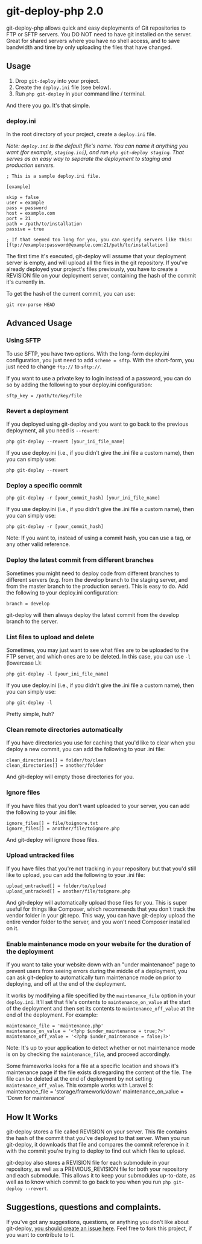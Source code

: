 git-deploy-php 2.0
==================

git-deploy-php allows quick and easy deployments of Git repositories to FTP or SFTP servers. You DO NOT need to have git installed on the server. Great for shared servers where you have no shell access, and to save bandwidth and time by only uploading the files that have changed.

Usage
-----

1. Drop `git-deploy` into your project.
2. Create the `deploy.ini` file (see below).
3. Run `php git-deploy` in your command line / terminal.

And there you go. It's that simple.

### deploy.ini

In the root directory of your project, create a `deploy.ini` file.

*Note: `deploy.ini` is the default file's name. You can name it anything you want (for example, `staging.ini`), and run `php git-deploy staging`. That serves as an easy way to separate the deployment to staging and production servers.*

    ; This is a sample deploy.ini file.
    
    [example]
    
    skip = false
    user = example
    pass = password    
    host = example.com
    port = 21
    path = /path/to/installation
    passive = true
    
    ; If that seemed too long for you, you can specify servers like this:
    [ftp://example:password@example.com:21/path/to/installation]

The first time it's executed, git-deploy will assume that your deployment server is empty, and will upload all the files in the git repository.
If you've already deployed your project's files previously, you have to create a REVISION file on your deployment server, containing the hash of the commit it's currently in.

To get the hash of the current commit, you can use:

    git rev-parse HEAD

Advanced Usage
--------------

### Using SFTP

To use SFTP, you have two options. With the long-form deploy.ini configuration, you just need to add `scheme = sftp`. With the short-form, you just need to change `ftp://` to `sftp://`.

If you want to use a private key to login instead of a password, you can do so by adding the following to your deploy.ini configuration:

    sftp_key = /path/to/key/file

### Revert a deployment

If you deployed using git-deploy and you want to go back to the previous deployment, all you need is `--revert`:

    php git-deploy --revert [your_ini_file_name]

If you use deploy.ini (i.e., if you didn't give the .ini file a custom name), then you can simply use:

    php git-deploy --revert

### Deploy a specific commit

    php git-deploy -r [your_commit_hash] [your_ini_file_name]

If you use deploy.ini (i.e., if you didn't give the .ini file a custom name), then you can simply use:

    php git-deploy -r [your_commit_hash]

Note: If you want to, instead of using a commit hash, you can use a tag, or any other valid reference.

### Deploy the latest commit from different branches

Sometimes you might need to deploy code from different branches to different servers (e.g. from the develop branch to the staging server, and from the master branch to the production server). This is easy to do. Add the following to your deploy.ini configuration:

    branch = develop

git-deploy will then always deploy the latest commit from the develop branch to the server.

### List files to upload and delete

Sometimes, you may just want to see what files are to be uploaded to the FTP server, and which ones are to be deleted. In this case, you can use `-l` (lowercase L):

    php git-deploy -l [your_ini_file_name]

If you use deploy.ini (i.e., if you didn't give the .ini file a custom name), then you can simply use:

    php git-deploy -l

Pretty simple, huh?

### Clean remote directories automatically

If you have directories you use for caching that you'd like to clear when you deploy a new commit, you can add the following to your .ini file:

	clean_directories[] = folder/to/clean
	clean_directories[] = another/folder

And git-deploy will empty those directories for you.

### Ignore files

If you have files that you don't want uploaded to your server, you can add the following to your .ini file:

	ignore_files[] = file/toignore.txt
	ignore_files[] = another/file/toignore.php

And git-deploy will ignore those files.

### Upload untracked files

If you have files that you're not tracking in your repository but that you'd still like to upload, you can add the following to your .ini file:

	upload_untracked[] = folder/to/upload
	upload_untracked[] = another/file/toignore.php

And git-deploy will automatically upload those files for you. This is super useful for things like Composer, which recommends that you don't track the vendor folder in your git repo. This way, you can have git-deploy upload the entire vendor folder to the server, and you won't need Composer installed on it.

### Enable maintenance mode on your website for the duration of the deployment

If you want to take your website down with an "under maintenance" page to prevent users from seeing errors during the middle of a deployment, you can ask git-deploy to automatically turn maintenance mode on prior to deploying, and off at the end of the deployment.

It works by modifying a file specified by the `maintenance_file` option in your `deploy.ini`. It'll set that file's contents to `maintenance_on_value` at the start of the deployment and then set its contents to `maintenance_off_value` at the end of the deployment. For example:

    maintenance_file = 'maintenance.php'
    maintenance_on_value = '<?php $under_maintenance = true;?>'
    maintenance_off_value = '<?php $under_maintenance = false;?>'

Note: It's up to your application to detect whether or not maintenance mode is on by checking the `maintenance_file`, and proceed accordingly.

Some frameworks looks for a file at a specific location and shows it's maintenance page if the file exists disregarding the content of the file. The file can be deleted at the end of deployment by not setting `maintenance_off_value`.
This example works with Laravel 5:
    maintenance_file = 'storage/framework/down'
    maintenance_on_value = 'Down for maintenance'

How It Works
------------
git-deploy stores a file called REVISION on your server. This file contains the hash of the commit that you've deployed to that server. When you run git-deploy, it downloads that file and compares the commit reference in it with the commit you're trying to deploy to find out which files to upload.

git-deploy also stores a REVISION file for each submodule in your repository, as well as a PREVIOUS_REVISION file for both your repository and each submodule. This allows it to keep your submodules up-to-date, as well as to know which commit to go back to you when you run `php git-deploy --revert`.

Suggestions, questions and complaints.
----------

If you've got any suggestions, questions, or anything you don't like about git-deploy, [you should create an issue here](https://github.com/BrunoDeBarros/git-deploy-php/issues). Feel free to fork this project, if you want to contribute to it. 
